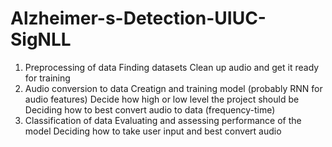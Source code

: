 # Alzheimer-s-Detection-UIUC-SigNLL

1. Preprocessing of data
   Finding datasets
   Clean up audio and get it ready for training  
2. Audio conversion to data
   Creatign and training model (probably RNN for audio features)
   Decide how high or low level the project should be
   Deciding how to best convert audio to data (frequency-time)       
4. Classification of data
   Evaluating and assessing performance of the model
   Deciding how to take user input and best convert audio
